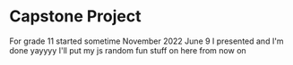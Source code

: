 # Capstone Project
For grade 11 started sometime November 2022
June 9 I presented and I'm done yayyyy
I'll put my js random fun stuff on here from now on